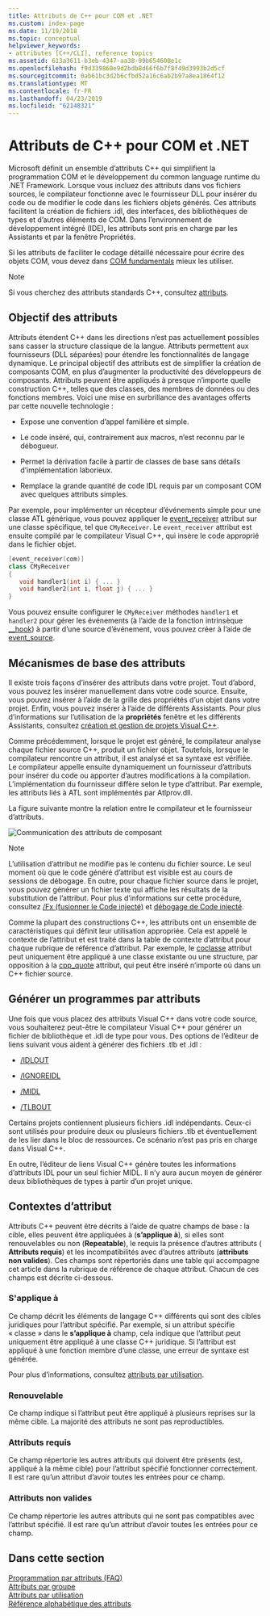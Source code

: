 ```yaml
---
title: Attributs de C++ pour COM et .NET
ms.custom: index-page
ms.date: 11/19/2018
ms.topic: conceptual
helpviewer_keywords:
- attributes [C++/CLI], reference topics
ms.assetid: 613a3611-b3eb-4347-aa38-99b654600e1c
ms.openlocfilehash: f9d339860e9d2bdb8d66f6b7f8f49d3993b2d5cf
ms.sourcegitcommit: 0ab61bc3d2b6cfbd52a16c6ab2b97a8ea1864f12
ms.translationtype: MT
ms.contentlocale: fr-FR
ms.lasthandoff: 04/23/2019
ms.locfileid: "62148321"
---
```

# <a name="c-attributes-for-com-and-net"></a>Attributs de C++ pour COM et .NET

Microsoft définit un ensemble d’attributs C++ qui simplifient la programmation COM et le développement du common language runtime du .NET Framework. Lorsque vous incluez des attributs dans vos fichiers sources, le compilateur fonctionne avec le fournisseur DLL pour insérer du code ou de modifier le code dans les fichiers objets générés. Ces attributs facilitent la création de fichiers .idl, des interfaces, des bibliothèques de types et d’autres éléments de COM. Dans l’environnement de développement intégré (IDE), les attributs sont pris en charge par les Assistants et par la fenêtre Propriétés.

Si les attributs de faciliter le codage détaillé nécessaire pour écrire des objets COM, vous devez dans [COM fundamentals](/windows/desktop/com/the-component-object-model) mieux les utiliser.

> [!NOTE]
> Si vous cherchez des attributs standards C++, consultez [attributs](../../cpp/attributes.md).

## <a name="purpose-of-attributes"></a>Objectif des attributs

Attributs étendent C++ dans les directions n’est pas actuellement possibles sans casser la structure classique de la langue. Attributs permettent aux fournisseurs (DLL séparées) pour étendre les fonctionnalités de langage dynamique. Le principal objectif des attributs est de simplifier la création de composants COM, en plus d’augmenter la productivité des développeurs de composants. Attributs peuvent être appliqués à presque n’importe quelle construction C++, telles que des classes, des membres de données ou des fonctions membres. Voici une mise en surbrillance des avantages offerts par cette nouvelle technologie :

- Expose une convention d’appel familière et simple.

- Le code inséré, qui, contrairement aux macros, n’est reconnu par le débogueur.

- Permet la dérivation facile à partir de classes de base sans détails d’implémentation laborieux.

- Remplace la grande quantité de code IDL requis par un composant COM avec quelques attributs simples.

Par exemple, pour implémenter un récepteur d’événements simple pour une classe ATL générique, vous pouvez appliquer le [event_receiver](event-receiver.md) attribut sur une classe spécifique, tel que `CMyReceiver`. Le `event_receiver` attribut est ensuite compilé par le compilateur Visual C++, qui insère le code approprié dans le fichier objet.

```cpp
[event_receiver(com)]
class CMyReceiver
{
   void handler1(int i) { ... }
   void handler2(int i, float j) { ... }
}
```

Vous pouvez ensuite configurer le `CMyReceiver` méthodes `handler1` et `handler2` pour gérer les événements (à l’aide de la fonction intrinsèque [__hook](../../cpp/hook.md)) à partir d’une source d’événement, vous pouvez créer à l’aide de [event_source](event-source.md).

## <a name="basic-mechanics-of-attributes"></a>Mécanismes de base des attributs

Il existe trois façons d’insérer des attributs dans votre projet. Tout d’abord, vous pouvez les insérer manuellement dans votre code source. Ensuite, vous pouvez insérer à l’aide de la grille des propriétés d’un objet dans votre projet. Enfin, vous pouvez insérer à l’aide de différents Assistants. Pour plus d’informations sur l’utilisation de la **propriétés** fenêtre et les différents Assistants, consultez [création et gestion de projets Visual C++](../../build/creating-and-managing-visual-cpp-projects.md).

Comme précédemment, lorsque le projet est généré, le compilateur analyse chaque fichier source C++, produit un fichier objet. Toutefois, lorsque le compilateur rencontre un attribut, il est analysé et sa syntaxe est vérifiée. Le compilateur appelle ensuite dynamiquement un fournisseur d’attributs pour insérer du code ou apporter d’autres modifications à la compilation. L’implémentation du fournisseur diffère selon le type d’attribut. Par exemple, les attributs liés à ATL sont implémentés par Atlprov.dll.

La figure suivante montre la relation entre le compilateur et le fournisseur d’attributs.

![Communication des attributs de composant](../media/vccompattrcomm.gif "communication des attributs de composant")

> [!NOTE]
> L’utilisation d’attribut ne modifie pas le contenu du fichier source. Le seul moment où que le code généré d’attribut est visible est au cours de sessions de débogage. En outre, pour chaque fichier source dans le projet, vous pouvez générer un fichier texte qui affiche les résultats de la substitution de l’attribut. Pour plus d’informations sur cette procédure, consultez [/Fx (fusionner le Code injecté)](../../build/reference/fx-merge-injected-code.md) et [débogage de Code injecté](/visualstudio/debugger/how-to-debug-injected-code).

Comme la plupart des constructions C++, les attributs ont un ensemble de caractéristiques qui définit leur utilisation appropriée. Cela est appelé le contexte de l’attribut et est traité dans la table de contexte d’attribut pour chaque rubrique de référence d’attribut. Par exemple, le [coclasse](coclass.md) attribut peut uniquement être appliqué à une classe existante ou une structure, par opposition à la [cpp_quote](cpp-quote.md) attribut, qui peut être inséré n’importe où dans un C++ fichier source.

## <a name="building-an-attributed-program"></a>Générer un programmes par attributs

Une fois que vous placez des attributs Visual C++ dans votre code source, vous souhaiterez peut-être le compilateur Visual C++ pour générer un fichier de bibliothèque et .idl de type pour vous. Des options de l’éditeur de liens suivant vous aident à générer des fichiers .tlb et .idl :

- [/IDLOUT](../../build/reference/idlout-name-midl-output-files.md)

- [/IGNOREIDL](../../build/reference/ignoreidl-don-t-process-attributes-into-midl.md)

- [/MIDL](../../build/reference/midl-specify-midl-command-line-options.md)

- [/TLBOUT](../../build/reference/tlbout-name-dot-tlb-file.md)

Certains projets contiennent plusieurs fichiers .idl indépendants. Ceux-ci sont utilisés pour produire deux ou plusieurs fichiers .tlb et éventuellement de les lier dans le bloc de ressources. Ce scénario n’est pas pris en charge dans Visual C++.

En outre, l’éditeur de liens Visual C++ génère toutes les informations d’attributs IDL pour un seul fichier MIDL. Il n’y aura aucun moyen de générer deux bibliothèques de types à partir d’un projet unique.

## <a name="contexts"></a> Contextes d’attribut

Attributs C++ peuvent être décrits à l’aide de quatre champs de base : la cible, elles peuvent être appliquées à (**s’applique à**), si elles sont renouvelables ou non (**Repeatable**), le requis la présence d’autres attributs ( **Attributs requis**) et les incompatibilités avec d’autres attributs (**attributs non valides**). Ces champs sont répertoriés dans une table qui accompagne cet article dans la rubrique de référence de chaque attribut. Chacun de ces champs est décrite ci-dessous.

### <a name="applies-to"></a>S'applique à

Ce champ décrit les éléments de langage C++ différents qui sont des cibles juridiques pour l’attribut spécifié. Par exemple, si un attribut spécifie « classe » dans le **s’applique à** champ, cela indique que l’attribut peut uniquement être appliqué à une classe C++ juridique. Si l’attribut est appliqué à une fonction membre d’une classe, une erreur de syntaxe est générée.

Pour plus d’informations, consultez [attributs par utilisation](attributes-by-usage.md).

### <a name="repeatable"></a>Renouvelable

Ce champ indique si l’attribut peut être appliqué à plusieurs reprises sur la même cible. La majorité des attributs ne sont pas reproductibles.

### <a name="required-attributes"></a>Attributs requis

Ce champ répertorie les autres attributs qui doivent être présents (est, appliqué à la même cible) pour l’attribut spécifié fonctionner correctement. Il est rare qu’un attribut d’avoir toutes les entrées pour ce champ.

### <a name="invalid-attributes"></a>Attributs non valides

Ce champ répertorie les autres attributs qui ne sont pas compatibles avec l’attribut spécifié. Il est rare qu’un attribut d’avoir toutes les entrées pour ce champ.

## <a name="in-this-section"></a>Dans cette section

[Programmation par attributs (FAQ)](attribute-programming-faq.md)<br/>
[Attributs par groupe](attributes-by-group.md)<br/>
[Attributs par utilisation](attributes-by-usage.md)<br/>
[Référence alphabétique des attributs](attributes-alphabetical-reference.md)